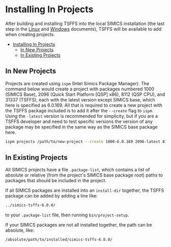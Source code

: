 # Installing In Projects

After building and installing TSFFS into the local SIMICS installation (the last step in
the [Linux](../setup/linux.md#build-tsffs) and
[Windows](../setup/windows.md#build-tsffs) documents), TSFFS will be available to add
when creating projects.

- [Installing In Projects](#installing-in-projects)
  - [In New Projects](#in-new-projects)
  - [In Existing Projects](#in-existing-projects)

## In New Projects

Projects are created using `ispm` (Intel Simics Package Manager). The command below
would create a project with packages numbered 1000 (SIMICS Base), 2096 (Quick Start
Platform [QSP] x86), 8112 (QSP CPU), and 31337 (TSFFS), each with the latest version
except SIMICS base, which here is specified as 6.0.169. All that is required to create
a new project with the TSFFS package included is to add it after the `--create` flag
to `ispm`. Using the `-latest` version is recommended for simplicity, but if you are a
TSFFS developer and need to test specific versions the version of any package may be
specified in the same way as the SIMICS base package here.

```sh
ispm projects /path/to/new-project --create 1000-6.0.169 2096-latest 8112-latest 31337-latest
```

## In Existing Projects

All SIMICS projects have a file `.package-list`, which contains a list of absolute or
relative (from the project's SIMICS base package root) paths to packages that should
be included in the project.

If all SIMICS packages are installed into an `install-dir` together, the TSFFS package
can be added by adding a line like:

```txt
../simics-tsffs-6.0.0/
```

to your `.package-list` file, then running `bin/project-setup`.

If your SIMICS packages are not all installed together, the path can be absolute, like:

```txt
/absolute/path/to/installed/simics-tsffs-6.0.0/
```